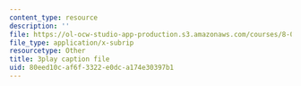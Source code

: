 ```yaml
---
content_type: resource
description: ''
file: https://ol-ocw-studio-app-production.s3.amazonaws.com/courses/8-03sc-physics-iii-vibrations-and-waves-fall-2016/80eed10caf6f3322e0dca174e30397b1_FY6iXM9X5Fo.srt
file_type: application/x-subrip
resourcetype: Other
title: 3play caption file
uid: 80eed10c-af6f-3322-e0dc-a174e30397b1
---
```


